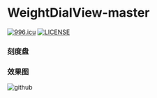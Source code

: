 # WeightDialView-master
<a href="https://996.icu"><img src="https://img.shields.io/badge/link-996.icu-red.svg" alt="996.icu" /></a>
[![LICENSE](https://img.shields.io/badge/license-Anti%20996-blue.svg)](https://github.com/996icu/996.ICU/blob/master/LICENSE)

<h3>刻度盘</h3>

<h3>效果图</h3>

![github](https://github.com/oneAcorn/WeightDialView-master/blob/master/effect_gif.gif)



